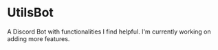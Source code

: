 # UtilsBot

A Discord Bot with functionalities I find helpful. I'm currently working on adding more features.
